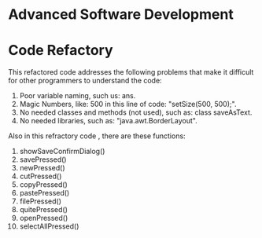 # Advanced Software Development
# Code Refactory

This refactored code addresses the following problems that make it difficult for other programmers to understand the code:

1. Poor variable naming, such us: ans.
2. Magic Numbers, like: 500 in this line of code: "setSize(500, 500);". 
3. No needed classes and methods (not used), such as: class saveAsText.
4. No needed libraries, such as: "java.awt.BorderLayout".

Also in this refractory code , there are these functions: 

1. showSaveConfirmDialog()
2. savePressed()
3. newPressed()
4. cutPressed()
5. copyPressed()
6. pastePressed()
7. filePressed()
8. quitePressed()
9. openPressed()
10. selectAllPressed()





